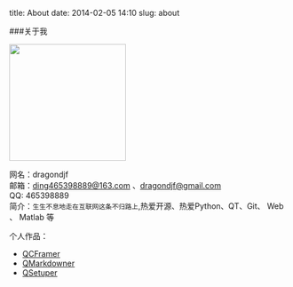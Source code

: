 title: About
date: 2014-02-05 14:10
slug: about

###关于我

<img src="static/images/dragondjf.jpg" style="width: 210px"></img>   

网名：dragondjf   
邮箱：ding465398889@163.com 、dragondjf@gmail.com   
QQ: 465398889    
简介：``生生不息地走在互联网这条不归路上``,热爱开源、热爱Python、QT、Git、 Web 、 Matlab 等

个人作品：

+ [QCFramer](https://github.com/dragondjf/QCFramer)
+ [QMarkdowner](https://github.com/dragondjf/QMarkdowner)
+ [QSetuper](https://github.com/dragondjf/QSetuper)
